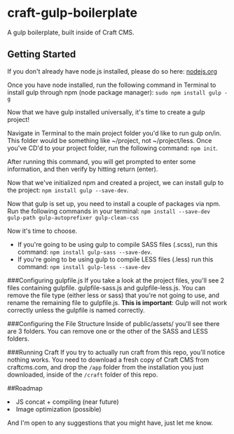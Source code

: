 # craft-gulp-boilerplate
A gulp boilerplate, built inside of Craft CMS.

## Getting Started
If you don't already have node.js installed, please do so here: [nodejs.org](https://nodejs.org/en/)

Once you have node installed, run the following command in Terminal to install gulp through npm (node package manager): `sudo npm install gulp -g`

Now that we have gulp installed universally, it's time to create a gulp project!

Navigate in Terminal to the main project folder you'd like to run gulp on/in. This folder would be something like ~/project, not ~/project/less. Once you've CD'd to your project folder, run the following command: `npm init`.

After running this command, you will get prompted to enter some information, and then verify by hitting return (enter).

Now that we've initialized npm and created a project, we can install gulp to the project: `npm install gulp --save-dev`.

Now that gulp is set up, you need to install a couple of packages via npm. Run the following commands in your terminal:
`npm install --save-dev gulp-path gulp-autoprefixer gulp-clean-css`

Now it's time to choose.
* If you're going to be using gulp to compile SASS files (.scss), run this command: `npm install gulp-sass --save-dev`.
* If you're going to be using gulp to compile LESS files (.less) run this command: `npm install gulp-less --save-dev`


###Configuring gulpfile.js
If you take a look at the project files, you'll see 2 files containing gulpfile. gulpfile-sass.js and gulpfile-less.js. You can remove the file type (either less or sass) that you're not going to use, and rename the remaining file to gulpfile.js. **This is important**: Gulp will not work correctly unless the gulpfile is named correctly.

###Configuring the File Structure
Inside of public/assets/ you'll see there are 3 folders. You can remove one or the other of the SASS and LESS folders.

###Running Craft
If you try to actually run craft from this repo, you'll notice nothing works. You need to download a fresh copy of Craft CMS from craftcms.com, and drop the `/app` folder from the installation you just downloaded, inside of the  `/craft` folder of this repo.

##Roadmap
<li>JS concat + compiling (near future)</li>
<li>Image optimization (possible)</li>

And I'm open to any suggestions that you might have, just let me know.
